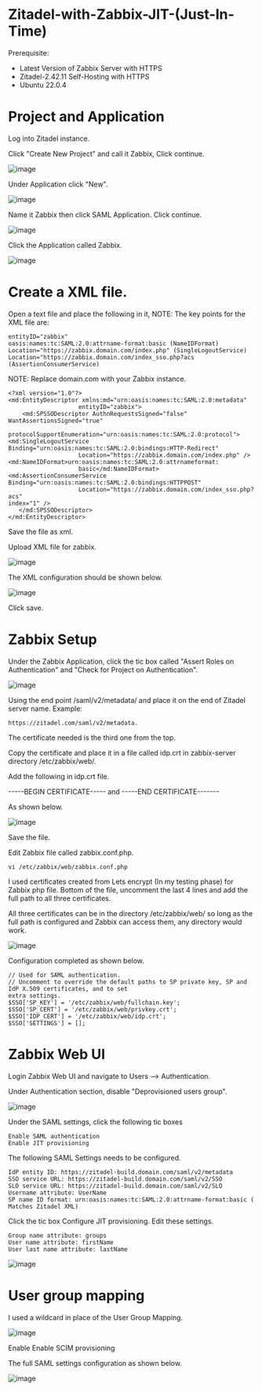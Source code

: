 # Zitadel-with-Zabbix-JIT-(Just-In-Time)

Prerequisite:
  * Latest Version of Zabbix Server with HTTPS
  * Zitadel-2.42.11 Self-Hosting with HTTPS
  * Ubuntu 22.0.4
    
# Project and Application

Log into Zitadel instance.

Click "Create New Project" and call it Zabbix, Click continue.

![image](https://github.com/HungryHowies/Zitadel-with-Zabbix-JIT/assets/22652276/27e8b94a-6de5-403d-992f-d0fb5c786b1f)

Under Application click "New".

![image](https://github.com/HungryHowies/Zitadel-with-Zabbix-JIT/assets/22652276/c9490992-c424-4fba-8a1e-38c40e9feae0)

Name it Zabbix then click SAML Application. Click continue.

![image](https://github.com/HungryHowies/Zitadel-with-Zabbix-JIT/assets/22652276/a1cdba83-7270-4072-aa8b-5deb10d4c4c5)

Click the Application called Zabbix.

![image](https://github.com/HungryHowies/Zitadel-with-Zabbix-JIT/assets/22652276/224eab2c-4aa2-46da-88db-5e46109b60ea)

# Create a XML file.

Open a text file and place the following in it,
NOTE: The key points for the XML file are:

```
entityID="zabbix"
oasis:names:tc:SAML:2.0:attrname-format:basic (NameIDFormat)
Location="https://zabbix.domain.com/index.php" (SingleLogoutService)
Location="https://zabbix.domain.com/index_sso.php?acs (AssertionConsumerService)
```

NOTE: Replace domain.com with your Zabbix instance.

```
<?xml version="1.0"?>
<md:EntityDescriptor xmlns:md="urn:oasis:names:tc:SAML:2.0:metadata"
                    entityID="zabbix">
    <md:SPSSODescriptor AuthnRequestsSigned="false" WantAssertionsSigned="true"
                    protocolSupportEnumeration="urn:oasis:names:tc:SAML:2.0:protocol">
<md:SingleLogoutService Binding="urn:oasis:names:tc:SAML:2.0:bindings:HTTP-Redirect"
                    Location="https://zabbix.domain.com/index.php" />
<md:NameIDFormat>urn:oasis:names:tc:SAML:2.0:attrnameformat:
                    basic</md:NameIDFormat>
<md:AssertionConsumerService Binding="urn:oasis:names:tc:SAML:2.0:bindings:HTTPPOST"
                    Location="https://zabbix.domain.com/index_sso.php?acs"
index="1" />
   </md:SPSSODescriptor>
</md:EntityDescriptor>
```

Save the file as xml.

Upload XML file for zabbix.

![image](https://github.com/HungryHowies/Zitadel-with-Zabbix-JIT/assets/22652276/34f3abb4-a366-4dc5-bb81-ef145bd59f14)

The XML configuration should be shown below.

![image](https://github.com/HungryHowies/Zitadel-with-Zabbix-JIT/assets/22652276/cdea85f6-2d27-480b-b6e8-07036eb81979)


Click save.

# Zabbix Setup
Under the Zabbix Application, click the tic box called "Assert Roles on Authentication" and "Check
for Project on Authentication".

![image](https://github.com/HungryHowies/Zitadel-with-Zabbix-JIT/assets/22652276/2fba50d0-980d-4f3c-bbbb-f206d49b62a7)

Using the end point /saml/v2/metadata/ and place it on the end of Zitadel server name.
Example: 

```
https://zitadel.com/saml/v2/metadata.
```
The certificate needed is  the third one from the top.

Copy the certificate and place it in a file called idp.crt in zabbix-server directory /etc/zabbix/web/.

Add the following  in idp.crt file.

-----BEGIN CERTIFICATE----- and -----END CERTIFICATE------- 

As shown below.

![image](https://github.com/HungryHowies/Zitadel-with-Zabbix-JIT/assets/22652276/7c8ba6c3-c913-4936-aed7-1164d8ef20a6)

Save the file.

Edit Zabbix file called zabbix.conf.php.

```
vi /etc/zabbix/web/zabbix.conf.php
```
I used certificates created from Lets encrypt (In my testing phase) for Zabbix php file. Bottom of the file,
uncomment the last 4 lines and add the full path to all three certificates.

All three certificates can be in the directory /etc/zabbix/web/ so long as the full path is configured
and Zabbix can access them, any directory would work.

![image](https://github.com/HungryHowies/Zitadel-with-Zabbix-JIT/assets/22652276/c14a0faa-0e8f-48b8-8fa3-4c4c2703562b)

Configuration completed as shown below.

```
// Used for SAML authentication.
// Uncomment to override the default paths to SP private key, SP and IdP X.509 certificates, and to set
extra settings.
$SSO['SP_KEY'] = '/etc/zabbix/web/fullchain.key';
$SSO['SP_CERT'] = '/etc/zabbix/web/privkey.crt';
$SSO['IDP_CERT'] = '/etc/zabbix/web/idp.crt';
$SSO['SETTINGS'] = [];
```
# Zabbix Web UI

Login Zabbix  Web UI and navigate to Users --> Authentication.

Under Authentication section, disable "Deprovisioned users group".


![image](https://github.com/HungryHowies/Zitadel-with-Zabbix-JIT/assets/22652276/bfa6af08-dd48-4e0d-949d-7fbfd02b31a3)


Under the SAML settings, click the following tic boxes

```
Enable SAML authentication
Enable JIT provisioning
```
The following SAML Settings needs to be configured.
```
IdP entity ID: https://zitadel-build.domain.com/saml/v2/metadata
SSO service URL: https://zitadel-build.domain.com/saml/v2/SSO
SLO service URL: https://zitadel-build.domain.com/saml/v2/SLO
Username attribute: UserName
SP name ID format: urn:oasis:names:tc:SAML:2.0:attrname-format:basic ( Matches Zitadel XML)
```
Click the tic box Configure JIT provisioning.
Edit these settings.
```
Group name attribute: groups
User name attribute: firstName
User last name attribute: lastName
```

![image](https://github.com/HungryHowies/Zitadel-with-Zabbix-JIT/assets/22652276/0012bde0-3bb3-4ced-92d3-e4b9b124194f)

# User group mapping

I used a wildcard in place of the User Group Mapping.

![image](https://github.com/HungryHowies/Zitadel-with-Zabbix-JIT/assets/22652276/1b096739-2a58-489e-a2d1-805d5877572c)


Enable Enable SCIM provisioning

The full SAML settings configuration as shown below.

![image](https://github.com/HungryHowies/Zitadel-with-Zabbix-JIT/assets/22652276/b6a976a5-7e1f-40db-90a5-4eb7abec8dca)









